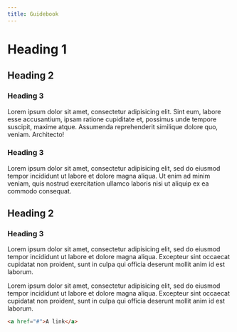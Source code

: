 ```yaml
---
title: Guidebook
---
```


# Heading 1
## Heading 2
### Heading 3
Lorem ipsum dolor sit amet, consectetur adipisicing elit. Sint eum, labore esse accusantium, ipsam ratione cupiditate et, possimus unde tempore suscipit, maxime atque. Assumenda reprehenderit similique dolore quo, veniam. Architecto!

### Heading 3
Lorem ipsum dolor sit amet, consectetur adipisicing elit, sed do eiusmod tempor incididunt ut labore et dolore magna aliqua. Ut enim ad minim veniam, quis nostrud exercitation ullamco laboris nisi ut aliquip ex ea commodo consequat.

## Heading 2
### Heading 3
Lorem ipsum dolor sit amet, consectetur adipisicing elit, sed do eiusmod tempor incididunt ut labore et dolore magna aliqua. Excepteur sint occaecat cupidatat non proident, sunt in culpa qui officia deserunt mollit anim id est laborum.

Lorem ipsum dolor sit amet, consectetur adipisicing elit, sed do eiusmod tempor incididunt ut labore et dolore magna aliqua. Excepteur sint occaecat cupidatat non proident, sunt in culpa qui officia deserunt mollit anim id est laborum.

```html
<a href="#">A link</a>
```
